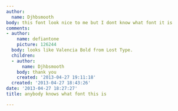 ```yaml
---
author:
  name: Djhbsmooth
body: this font look nice to me but I dont know what font it is
comments:
- author:
    name: defiantone
    picture: 126244
  body: looks like Valencia Bold from Lost Type.
  children:
  - author:
      name: Djhbsmooth
    body: thank you
    created: '2013-04-27 19:11:18'
  created: '2013-04-27 18:43:26'
date: '2013-04-27 18:27:27'
title: anybody knows what font this is

---
```

